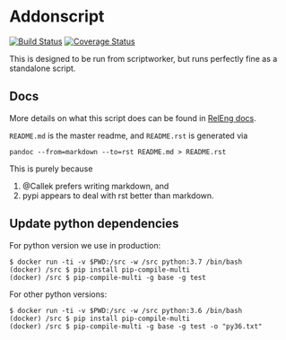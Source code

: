 Addonscript
==============

[![Build Status](https://travis-ci.org/mozilla-releng/addonscript.svg?branch=master)](https://travis-ci.org/mozilla-releng/addonscript) [![Coverage Status](https://coveralls.io/repos/github/mozilla-releng/addonscript/badge.svg?branch=master)](https://coveralls.io/github/mozilla-releng/addonscript?branch=master)

This is designed to be run from scriptworker, but runs perfectly fine as a standalone script.

Docs
----
More details on what this script does can be found in [RelEng docs](http://docs.mozilla-releng.net/en/latest/addons/addons.html).

`README.md` is the master readme, and `README.rst` is generated via

    pandoc --from=markdown --to=rst README.md > README.rst

This is purely because

1. @Callek prefers writing markdown, and
1. pypi appears to deal with rst better than markdown.


Update python dependencies
--------------------------

For python version we use in production:

    $ docker run -ti -v $PWD:/src -w /src python:3.7 /bin/bash
    (docker) /src $ pip install pip-compile-multi
    (docker) /src $ pip-compile-multi -g base -g test

For other python versions:

    $ docker run -ti -v $PWD:/src -w /src python:3.6 /bin/bash
    (docker) /src $ pip install pip-compile-multi
    (docker) /src $ pip-compile-multi -g base -g test -o "py36.txt"
